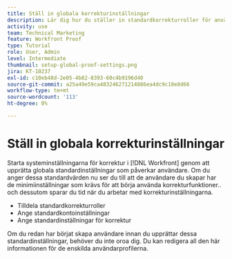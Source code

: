```yaml
---
title: Ställ in globala korrekturinställningar
description: Lär dig hur du ställer in standardkorrekturroller för användare, standardinställningar för korrekturkonton och standardinställningar för korrektur.
activity: use
team: Technical Marketing
feature: Workfront Proof
type: Tutorial
role: User, Admin
level: Intermediate
thumbnail: setup-global-proof-settings.png
jira: KT-10237
exl-id: c10eb48d-2e05-4b82-8393-60c4b9196d40
source-git-commit: a25a49e59ca483246271214886ea4dc9c10e8d66
workflow-type: tm+mt
source-wordcount: '113'
ht-degree: 0%

---
```


# Ställ in globala korrekturinställningar

Starta systeminställningarna för korrektur i [!DNL Workfront] genom att upprätta globala standardinställningar som påverkar användare. Om du anger dessa standardvärden nu ser du till att de användare du skapar har de minimiinställningar som krävs för att börja använda korrekturfunktioner.. och dessutom sparar du tid när du arbetar med korrekturinställningarna.

* Tilldela standardkorrekturroller
* Ange standardkontoinställningar
* Ange standardinställningar för korrektur

Om du redan har börjat skapa användare innan du upprättar dessa standardinställningar, behöver du inte oroa dig. Du kan redigera all den här informationen för de enskilda användarprofilerna.

